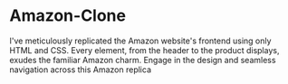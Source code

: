 # Amazon-Clone
I've meticulously replicated the Amazon website's frontend using only HTML and CSS. Every element, from the header to the product displays, exudes the familiar Amazon charm. Engage in the design and seamless navigation  across this Amazon replica
